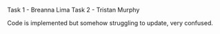 Task 1 - Breanna Lima
Task 2 - Tristan Murphy

Code is implemented but somehow struggling to update, very confused.
